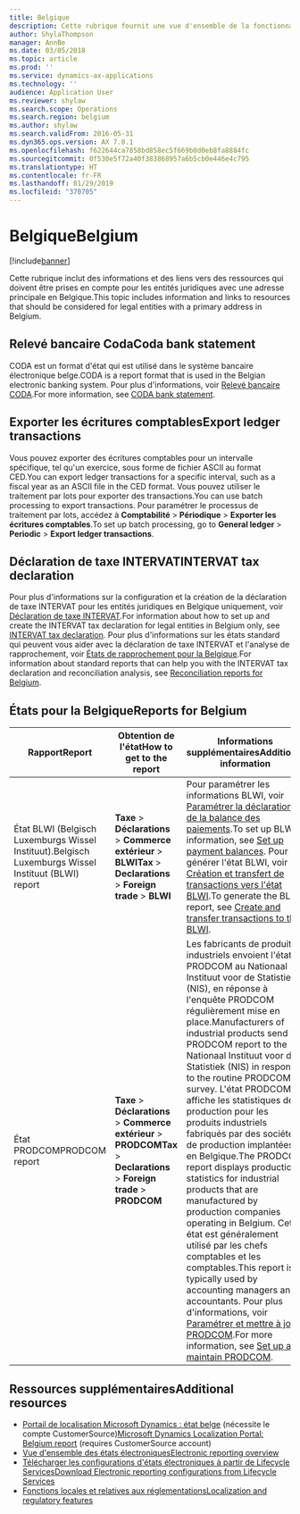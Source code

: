 ```yaml
---
title: Belgique
description: Cette rubrique fournit une vue d'ensemble de la fonctionnalité spécifique à la Belgique.
author: ShylaThompson
manager: AnnBe
ms.date: 03/05/2018
ms.topic: article
ms.prod: ''
ms.service: dynamics-ax-applications
ms.technology: ''
audience: Application User
ms.reviewer: shylaw
ms.search.scope: Operations
ms.search.region: belgium
ms.author: shylaw
ms.search.validFrom: 2016-05-31
ms.dyn365.ops.version: AX 7.0.1
ms.openlocfilehash: f622644ca7858bd858ec5f669b0d0eb8fa8884fc
ms.sourcegitcommit: 0f530e5f72a40f383868957a6b5cb0e446e4c795
ms.translationtype: HT
ms.contentlocale: fr-FR
ms.lasthandoff: 01/29/2019
ms.locfileid: "370705"
---
```

# <a name="belgium"></a><span data-ttu-id="cb0bd-103">Belgique</span><span class="sxs-lookup"><span data-stu-id="cb0bd-103">Belgium</span></span>

[!include[banner](../includes/banner.md)]

<span data-ttu-id="cb0bd-104">Cette rubrique inclut des informations et des liens vers des ressources qui doivent être prises en compte pour les entités juridiques avec une adresse principale en Belgique.</span><span class="sxs-lookup"><span data-stu-id="cb0bd-104">This topic includes information and links to resources that should be considered for legal entities with a primary address in Belgium.</span></span>

## <a name="coda-bank-statement"></a><span data-ttu-id="cb0bd-105">Relevé bancaire Coda</span><span class="sxs-lookup"><span data-stu-id="cb0bd-105">Coda bank statement</span></span>
<span data-ttu-id="cb0bd-106">CODA est un format d'état qui est utilisé dans le système bancaire électronique belge.</span><span class="sxs-lookup"><span data-stu-id="cb0bd-106">CODA is a report format that is used in the Belgian electronic banking system.</span></span> <span data-ttu-id="cb0bd-107">Pour plus d'informations, voir [Relevé bancaire CODA](emea-bel-coda-bank-statement-import.md).</span><span class="sxs-lookup"><span data-stu-id="cb0bd-107">For more information, see [CODA bank statement](emea-bel-coda-bank-statement-import.md).</span></span>

## <a name="export-ledger-transactions"></a><span data-ttu-id="cb0bd-108">Exporter les écritures comptables</span><span class="sxs-lookup"><span data-stu-id="cb0bd-108">Export ledger transactions</span></span>
<span data-ttu-id="cb0bd-109">Vous pouvez exporter des écritures comptables pour un intervalle spécifique, tel qu'un exercice, sous forme de fichier ASCII au format CED.</span><span class="sxs-lookup"><span data-stu-id="cb0bd-109">You can export ledger transactions for a specific interval, such as a fiscal year as an ASCII file in the CED format.</span></span> <span data-ttu-id="cb0bd-110">Vous pouvez utiliser le traitement par lots pour exporter des transactions.</span><span class="sxs-lookup"><span data-stu-id="cb0bd-110">You can use batch processing to export transactions.</span></span> <span data-ttu-id="cb0bd-111">Pour paramétrer le processus de traitement par lots, accédez à **Comptabilité** > **Périodique** > **Exporter les écritures comptables**.</span><span class="sxs-lookup"><span data-stu-id="cb0bd-111">To set up batch processing, go to **General ledger** > **Periodic** > **Export ledger transactions**.</span></span>

## <a name="intervat-tax-declaration"></a><span data-ttu-id="cb0bd-112">Déclaration de taxe INTERVAT</span><span class="sxs-lookup"><span data-stu-id="cb0bd-112">INTERVAT tax declaration</span></span>
<span data-ttu-id="cb0bd-113">Pour plus d'informations sur la configuration et la création de la déclaration de taxe INTERVAT pour les entités juridiques en Belgique uniquement, voir [Déclaration de taxe INTERVAT](emea-bel-intervat-tax-declaration.md).</span><span class="sxs-lookup"><span data-stu-id="cb0bd-113">For information about how to set up and create the INTERVAT tax declaration for legal entities in Belgium only, see [INTERVAT tax declaration](emea-bel-intervat-tax-declaration.md).</span></span> <span data-ttu-id="cb0bd-114">Pour plus d'informations sur les états standard qui peuvent vous aider avec la déclaration de taxe INTERVAT et l'analyse de rapprochement, voir [États de rapprochement pour la Belgique](emea-bel-reconciliation-reports.md).</span><span class="sxs-lookup"><span data-stu-id="cb0bd-114">For information about standard reports that can help you with the INTERVAT tax declaration and reconciliation analysis, see [Reconciliation reports for Belgium](emea-bel-reconciliation-reports.md).</span></span>

## <a name="reports-for-belgium"></a><span data-ttu-id="cb0bd-115">États pour la Belgique</span><span class="sxs-lookup"><span data-stu-id="cb0bd-115">Reports for Belgium</span></span>

| <span data-ttu-id="cb0bd-116">Rapport</span><span class="sxs-lookup"><span data-stu-id="cb0bd-116">Report</span></span>                     | <span data-ttu-id="cb0bd-117">Obtention de l'état</span><span class="sxs-lookup"><span data-stu-id="cb0bd-117">How to get to the report</span></span> | <span data-ttu-id="cb0bd-118">Informations supplémentaires</span><span class="sxs-lookup"><span data-stu-id="cb0bd-118">Additional information</span></span>                 |
|----------------------------|--------------------------|----------------------------------------|
|<span data-ttu-id="cb0bd-119">État BLWI (Belgisch Luxemburgs Wissel Instituut).</span><span class="sxs-lookup"><span data-stu-id="cb0bd-119">Belgisch Luxemburgs Wissel Instituut (BLWI) report</span></span>|<span data-ttu-id="cb0bd-120">**Taxe** > **Déclarations** > **Commerce extérieur** > **BLWI**</span><span class="sxs-lookup"><span data-stu-id="cb0bd-120">**Tax** > **Declarations** > **Foreign trade** > **BLWI**</span></span> | <span data-ttu-id="cb0bd-121">Pour paramétrer les informations BLWI, voir [Paramétrer la déclaration de la balance des paiements](tasks/be-00011-set-up-payment-balance-reporting.md).</span><span class="sxs-lookup"><span data-stu-id="cb0bd-121">To set up BLWI information, see [Set up payment balances](tasks/be-00011-set-up-payment-balance-reporting.md).</span></span> <span data-ttu-id="cb0bd-122">Pour générer l'état BLWI, voir [Création et transfert de transactions vers l'état BLWI](tasks/be-00011-create-transfer-blwi.md).</span><span class="sxs-lookup"><span data-stu-id="cb0bd-122">To generate the BLWI report, see [Create and transfer transactions to the BLWI](tasks/be-00011-create-transfer-blwi.md).</span></span>| 
|<span data-ttu-id="cb0bd-123">État PRODCOM</span><span class="sxs-lookup"><span data-stu-id="cb0bd-123">PRODCOM report</span></span>|<span data-ttu-id="cb0bd-124">**Taxe** > **Déclarations** > **Commerce extérieur** > **PRODCOM**</span><span class="sxs-lookup"><span data-stu-id="cb0bd-124">**Tax** > **Declarations** > **Foreign trade** > **PRODCOM**</span></span>|<span data-ttu-id="cb0bd-125">Les fabricants de produits industriels envoient l'état PRODCOM au Nationaal Instituut voor de Statistiek (NIS), en réponse à l'enquête PRODCOM régulièrement mise en place.</span><span class="sxs-lookup"><span data-stu-id="cb0bd-125">Manufacturers of industrial products send the PRODCOM report to the Nationaal Instituut voor de Statistiek (NIS) in response to the routine PRODCOM survey.</span></span> <span data-ttu-id="cb0bd-126">L'état PRODCOM affiche les statistiques de production pour les produits industriels fabriqués par des sociétés de production implantées en Belgique.</span><span class="sxs-lookup"><span data-stu-id="cb0bd-126">The PRODCOM report displays production statistics for industrial products that are manufactured by production companies operating in Belgium.</span></span> <span data-ttu-id="cb0bd-127">Cet état est généralement utilisé par les chefs comptables et les comptables.</span><span class="sxs-lookup"><span data-stu-id="cb0bd-127">This report is typically used by accounting managers and accountants.</span></span> <span data-ttu-id="cb0bd-128">Pour plus d'informations, voir [Paramétrer et mettre à jour PRODCOM](emea-bel-prodcom-report.md).</span><span class="sxs-lookup"><span data-stu-id="cb0bd-128">For more information, see [Set up and maintain PRODCOM](emea-bel-prodcom-report.md).</span></span> |

## <a name="additional-resources"></a><span data-ttu-id="cb0bd-129">Ressources supplémentaires</span><span class="sxs-lookup"><span data-stu-id="cb0bd-129">Additional resources</span></span>

- <span data-ttu-id="cb0bd-130">[Portail de localisation Microsoft Dynamics : état belge](https://mbs.microsoft.com/files/customer/AX/Support/supportnews/Belgium.html) (nécessite le compte CustomerSource)</span><span class="sxs-lookup"><span data-stu-id="cb0bd-130">[Microsoft Dynamics Localization Portal: Belgium report](https://mbs.microsoft.com/files/customer/AX/Support/supportnews/Belgium.html) (requires CustomerSource account)</span></span>
- [<span data-ttu-id="cb0bd-131">Vue d'ensemble des états électroniques</span><span class="sxs-lookup"><span data-stu-id="cb0bd-131">Electronic reporting overview</span></span>](../../dev-itpro/analytics/general-electronic-reporting.md)
- [<span data-ttu-id="cb0bd-132">Télécharger les configurations d'états électroniques à partir de Lifecycle Services</span><span class="sxs-lookup"><span data-stu-id="cb0bd-132">Download Electronic reporting configurations from Lifecycle Services</span></span>](../../dev-itpro/analytics/download-electronic-reporting-configuration-lcs.md)
- [<span data-ttu-id="cb0bd-133">Fonctions locales et relatives aux réglementations</span><span class="sxs-lookup"><span data-stu-id="cb0bd-133">Localization and regulatory features</span></span>](../../dev-itpro/lcs-solutions/country-region.md?toc=/fin-and-ops/toc.json)
